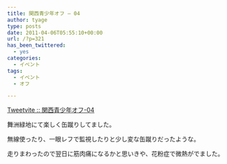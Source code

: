 ```yaml
---
title: 関西青少年オフ – 04
author: tyage
type: posts
date: 2011-04-06T05:55:10+00:00
url: /?p=321
has_been_twittered:
  - yes
categories:
  - イベント
tags:
  - イベント
  - オフ

---
```

<p><a href="http://tweetvite.com/event/seisyounen04">Tweetvite :: 関西青少年オフ-04</a></p>
<p>舞洲緑地にて楽しく缶蹴りしてました。</p>
<p>無線使ったり、一眼レフで監視したりと少し変な缶蹴りだったような。</p>
<p>走りまわったので翌日に筋肉痛になるかと思いきや、花粉症で微熱がでました。</p>

